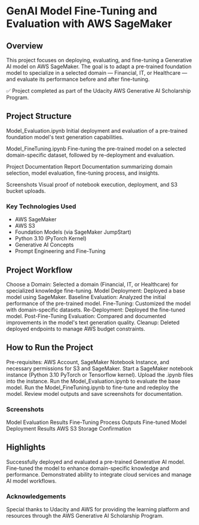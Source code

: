 # GenAI Model Fine-Tuning and Evaluation with AWS SageMaker

## Overview
This project focuses on deploying, evaluating, and fine-tuning a Generative AI model on AWS SageMaker.
The goal is to adapt a pre-trained foundation model to specialize in a selected domain — Financial, IT, or Healthcare — and evaluate its performance before and after fine-tuning.

✅ Project completed as part of the Udacity AWS Generative AI Scholarship Program.

## Project Structure
Model_Evaluation.ipynb
Initial deployment and evaluation of a pre-trained foundation model's text generation capabilities.

Model_FineTuning.ipynb
Fine-tuning the pre-trained model on a selected domain-specific dataset, followed by re-deployment and evaluation.

Project Documentation Report
Documentation summarizing domain selection, model evaluation, fine-tuning process, and insights.

Screenshots
Visual proof of notebook execution, deployment, and S3 bucket uploads.

### Key Technologies Used
- AWS SageMaker
- AWS S3
- Foundation Models (via SageMaker JumpStart)
- Python 3.10 (PyTorch Kernel)
- Generative AI Concepts
- Prompt Engineering and Fine-Tuning

## Project Workflow
Choose a Domain: Selected a domain (Financial, IT, or Healthcare) for specialized knowledge fine-tuning.
Model Deployment: Deployed a base model using SageMaker.
Baseline Evaluation: Analyzed the initial performance of the pre-trained model.
Fine-Tuning: Customized the model with domain-specific datasets.
Re-Deployment: Deployed the fine-tuned model.
Post-Fine-Tuning Evaluation: Compared and documented improvements in the model's text generation quality.
Cleanup: Deleted deployed endpoints to manage AWS budget constraints.

## How to Run the Project
Pre-requisites: AWS Account, SageMaker Notebook Instance, and necessary permissions for S3 and SageMaker.
Start a SageMaker notebook instance (Python 3.10 PyTorch or Tensorflow kernel).
Upload the .ipynb files into the instance.
Run the Model_Evaluation.ipynb to evaluate the base model.
Run the Model_FineTuning.ipynb to fine-tune and redeploy the model.
Review model outputs and save screenshots for documentation.

### Screenshots
Model Evaluation Results
Fine-Tuning Process Outputs
Fine-tuned Model Deployment Results
AWS S3 Storage Confirmation

## Highlights
Successfully deployed and evaluated a pre-trained Generative AI model.
Fine-tuned the model to enhance domain-specific knowledge and performance.
Demonstrated ability to integrate cloud services and manage AI model workflows.

### Acknowledgements
Special thanks to Udacity and AWS for providing the learning platform and resources through the AWS Generative AI Scholarship Program.

